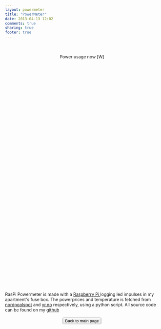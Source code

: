 ```yaml
---
layout: powermeter
title: "PowerMeter"
date: 2013-04-13 12:02
comments: true
sharing: true
footer: true
---
```


<head>
   <title>Google Chart Example</title>
   <script src="https://www.google.com/jsapi"></script>
   <script src="http://code.jquery.com/jquery-1.10.1.min.js"></script>
   <script src="jquery.csv-0.71.js"></script>
   <script>
   		// load the visualization library from Google and set a listener
		//	google.load("visualization", "1", {packages: ['annotatedtimeline']});
		//google.load("visualization", "1", {packages:["corechart"]});
		google.load('visualization', '1.1', {packages: ['corechart', 'controls']});
		//google.load("visualization", "1", {packages:["corechart"]});
		google.load('visualization', '1', {packages:['gauge']});
		google.setOnLoadCallback(drawGagueChart);
		google.setOnLoadCallback(drawVisualization);
	
		// direction of the graphs
		var direction=1;

		function drawVisualization(){
			powerControl=drawPower();
			myPriceControl=drawMyPrice();
			priceControl=drawPrice();
			tempControl=drawTemp();
			powerControl.setState(tempControl.getState());
			powerControl.draw();
			myPriceControl.setState(tempControl.getState());
			myPriceControl.draw();
			priceControl.setState(tempControl.getState());
			priceControl.draw();

			google.visualization.events.addListener(tempControl, 'statechange', function() {
					powerControl.setState(tempControl.getState());
					powerControl.draw();
					myPriceControl.setState(tempControl.getState());
					myPriceControl.draw();
					priceControl.setState(tempControl.getState());
					priceControl.draw();
			});
		}
		
		function drawPower() {
			var dashboard = new google.visualization.Dashboard(
				document.getElementById('dashboard'));

			var powerControl = new google.visualization.ControlWrapper({
				'controlType': 'ChartRangeFilter',
				'containerId': 'powerControl',
				'options': {
					// Filter by the date axis.
					'filterColumnIndex': 0,
					'ui': {
						'chartType': 'LineChart',
						'chartOptions': {
							'hAxis': {
								'baselineColor': 'none',
								'direction': direction 
							}
						},
						'chartView': {
							'columns': [0, 1]
						},
						// 1 day in milliseconds = 24 * 60 * 60 * 1000 = 86,400,000
						'minRangeSize': 8640
					}
				},
				// Initial range: 2012-02-09 to 2012-03-20.
			});

			var powerChart = new google.visualization.ChartWrapper({
				'chartType': 'AreaChart',
				'containerId': 'powerChart',
				'options': {
					// Use the same chart area width as the control for axis alignment.
					colors:['green'],
					title:"Energy Consumption",
					'legend': {	'position': 'none'	},
					'vAxis':{'title':'power [W]'},
					'hAxis':{
							'direction': direction 
						,	'format':'dd/MM/yy HH:mm'
					}
				},
				view:{'columns':[0,1,2] }
			});
	
			var arrayData=null
			$.ajax({
				url:'./data/power_data.csv', type:'get',async:false, success:
					function(csvString) {
						temp = $.csv.toArrays(csvString, {onParseValue: $.csv.hooks.castToScalar});
						arrayData=temp;
					}
			});

			var power_data = new google.visualization.DataTable();
			power_data.addColumn('datetime','Time');
			power_data.addColumn('number','Power [W]');
			power_data.addColumn({type:'string', role:'annotation'}	);
			var temp = 1;
			var power;
			var nowIsSet=false;
			var now=new Date();
			var daysAgo= Math.floor((arrayData.length / (6*24)));
			for(var i = 0; i < arrayData.length; i++) {
				temp++
				var row = arrayData[i];
				power=getPower(row[6])
				var aDate=new Date(row[0],row[1]-1,row[2],row[3],row[4]);
				if (isNowDate(aDate,now,true)==true && nowIsSet==false){
					power_data.addRow([aDate,power,'Now']);
					nowIsSet=true;
				}else if(row[3]==0 && row[4]==0){
					if (daysAgo==0){
						power_data.addRow([aDate,power,'Today']);
					}else{
						power_data.addRow([aDate,power,daysAgo.toString() + ' Days ago']);
					}
					daysAgo--;
				}else{
					power_data.addRow([aDate,power,null]);
				}
			}

			dashboard.bind(powerControl,powerChart);
			dashboard.draw(power_data);
			return powerControl;
		}

		function drawMyPrice() {
			var dashboard = new google.visualization.Dashboard(
				document.getElementById('dashboard'));

			var myPriceControl = new google.visualization.ControlWrapper({
				'controlType': 'ChartRangeFilter',
				'containerId': 'myPriceControl',
				'options': {
					// Filter by the date axis.
					'filterColumnIndex': 0,
					'ui': {
						'chartType': 'LineChart',
						'chartOptions': {
							'hAxis': {
								'baselineColor': 'none',
								'direction': direction 
							}
						},
						'chartView': {
							'columns': [0, 1]
						},
						// 1 day in milliseconds = 24 * 60 * 60 * 1000 = 86,400,000
						'minRangeSize': 8640
					}
				},
				// Initial range: 2012-02-09 to 2012-03-20.
			});

			var myPriceChart = new google.visualization.ChartWrapper({
				'chartType': 'ColumnChart',
				'containerId': 'myPriceChart',
				'options': {
					// Use the same chart area width as the control for axis alignment.
				    colors:['#CC0000'],
					title:"Cost of consumed energy",
					'legend': {	'position': 'none'	},
					'vAxis':{'title':'price [NOK]'},
					'hAxis':{
							'direction': direction 
						,	'format':'dd/MM/yy HH:mm'
					}
				},
				view:{'columns':[0,1,2] }
			});
	
			var priceArray=null
			$.ajax({
				url:'./data/price_data.csv', type:'get',async:false, success:
					function(csvString) {
						temp = $.csv.toArrays(csvString, {onParseValue: $.csv.hooks.castToScalar});
						priceArray=temp;
					}
			});

			var powerArray=null
			$.ajax({
				url:'./data/power_data.csv', type:'get',async:false, success:
					function(csvString) {
						temp = $.csv.toArrays(csvString, {onParseValue: $.csv.hooks.castToScalar});
						powerArray=temp;
					}
			});

			var my_price_data = new google.visualization.DataTable();
			my_price_data.addColumn('datetime','Time');
			my_price_data.addColumn('number','Cost');
			my_price_data.addColumn({type:'string', role:'annotation'}	);
			var temp = 1;
			var nowIsSet=false;
			var now=new Date();
			var daysAgo= Math.floor((priceArray.length / (24))-1);
			var hourPrice;
			var row;
			var powerArrayIndex=0;
			for(var i = 0; i < priceArray.length; i++) {
				priceRow=priceArray[i];		
				hourPrice=getHourPrice(priceRow,powerArray);	
				var aDate=new Date(priceRow[0],priceRow[1]-1,priceRow[2],priceRow[3],priceRow[4]);
				if (isNowDate(aDate,now,true)==true && nowIsSet==false){
					my_price_data.addRow([aDate,hourPrice,'Now']);
					nowIsSet=true;
				}else if(priceRow[3]==0 && priceRow[4]==0){
					if (daysAgo==0){
						my_price_data.addRow([aDate,hourPrice,'Today']);
					}else{
						my_price_data.addRow([aDate,hourPrice,daysAgo.toString() + ' Days ago']);
					}
					daysAgo--;
				}else{
					my_price_data.addRow([aDate,hourPrice,null]);
				}
			}

			dashboard.bind(myPriceControl,myPriceChart);
			dashboard.draw(my_price_data);
			return myPriceControl;
		}

		// get the energy per impulses
		function getPower(imps){
			//return imps*0.001;
			return imps*6;
		}
		
		//get the total price of consumed power for the hour specified in priceRow
		function getHourPrice(priceRow,powerArray){
			var row;
			var imps=0;
			var sameHourIndex;
			for(var i=0;i<powerArray.length;i++){
				row=powerArray[i];		
				if(row[0]==priceRow[0] && row[1]==priceRow[1] && row[2]==priceRow[2] && row[3]==priceRow[3]  ){
					sameHourIndex=i;
					break;
				}
			}	
			for(var j=sameHourIndex;j<powerArray.length;j++){
				row=powerArray[j];
				if(row[0]==priceRow[0] && row[1]==priceRow[1] && row[2]==priceRow[2] && row[3]==priceRow[3]  ){
					imps=imps+row[6];	
				}else{
					break;	
				}
			}
			imps=imps+1;
			var price=priceRow[6];
			var hourPrice=price*imps*0.001;
			hourPrice=Math.round(hourPrice*100000)/100000;
			return hourPrice;
		}
		
		// check if the datetime data is the current datetime
		function isNowDate(aDate,d,useMinutePrec){
			var year=d.getFullYear();
			var day=d.getDate();
			var month=d.getMonth();
			var hour=d.getHours();
			var min=d.getMinutes();
			if((year==aDate.getFullYear() ) && (month==aDate.getMonth()) && (day==aDate.getDate()) && (hour==aDate.getHours())){
				if(useMinutePrec==true && (aDate.getMinutes() < (min-10) || (aDate.getMinutes())>(min+10)   ) ){
					return false;
				}else{
					return true;
				}
			}else{
				return false;	
			}
		}

		// price data
		function drawPrice() {
			var dashboard = new google.visualization.Dashboard(
				document.getElementById('dashboard'));

			var priceControl = new google.visualization.ControlWrapper({
				'controlType': 'ChartRangeFilter',
				'containerId': 'priceControl',
				'options': {
					// Filter by the date axis.
					'filterColumnIndex': 0,
					'ui': {
						'chartType': 'LineChart',
						'chartOptions': {
							'chartArea': {
								'width': '90%'
							},
							'hAxis': {
								'baselineColor': 'none',
								'direction': direction

							}
						},
						'chartView': {
							'columns': [0, 1]
						},
						// 1 day in milliseconds = 24 * 60 * 60 * 1000 = 86,400,000
						'minRangeSize': 86400
					}
				},
			});

			var priceChart = new google.visualization.ChartWrapper({
				'chartType': 'AreaChart',
				'containerId': 'priceChart',
				'options': {
					'vAxis':{'title':'price [NOK]'},
					'hAxis':{
						'direction':direction,
						'format':'dd/MM/yy HH:mm'
					},
					// Use the same chart area width as the control for axis alignment.
					colors:['orange'],
					title:"Power Prices Trondheim",
					//'chartArea': { 	'height': '80%','width': '90%'},
					'legend': {	'position': 'none'	},
					view:{'columns':[0,1,2] }
				}
			});
	
			var arrayData=null
			$.ajax({
				url:'./data/price_data.csv', type:'get',async:false, success:
					function(csvString) {
						temp = $.csv.toArrays(csvString, {onParseValue: $.csv.hooks.castToScalar});
						arrayData=temp;
					}
			});

			var price_data = new google.visualization.DataTable();
			price_data.addColumn('datetime','Time');
			price_data.addColumn('number','Price [øre/KWh]')
			price_data.addColumn({type:'string', role:'annotation'}	);
			var daysAgo;
			daysAgo= Math.floor((arrayData.length / 24)-1);
			var temp = 1
			var now=new Date();
			for(var i = 0; i < arrayData.length; i++) {
				temp++
				var row = arrayData[i];
				var aDate=new Date(row[0],row[1]-1,row[2],row[3],row[4]);
				if (isNowDate(aDate,now,false)==true){
					price_data.addRow([aDate,row[6],'Now']);
				}else if( row[3]==0){
					if (daysAgo==0){
						price_data.addRow([aDate,row[6],'Today']);
					}else{
						price_data.addRow([aDate,row[6],daysAgo.toString() + ' Days ago']);
					}
					daysAgo--;
				}else{
					price_data.addRow([aDate,row[6],null]);
				}
			}

			dashboard.bind(priceControl,priceChart)
			dashboard.draw(price_data)
			return priceControl;
		}


		// temp data
		function drawTemp() {
			var dashboard = new google.visualization.Dashboard(
				document.getElementById('dashboard'));
			var d=new Date();
			var year=d.getFullYear();
			var day=d.getDate();
			var month=d.getMonth();
			var hour=d.getHours();
			var min=d.getMinutes();
			var endDate=new Date(year,day,month,hour,min);
			var startDay=day-1;
			var startDate=new Date(year,startDay,month,hour,min);
			var tempControl = new google.visualization.ControlWrapper({
				'controlType': 'ChartRangeFilter',
				'containerId': 'tempControl',
				'options': {
					// Filter by the date axis.
					'filterColumnIndex': 0,
					'ui': {
						'chartType': 'LineChart',
						'chartOptions': {
						//	'chartArea': {
						//		'width': '90%'
						//	},
							'hAxis': {
								'baselineColor': 'none',
								'direction' : direction,
								'format':'dd/MM/yy HH:mm'
							}
						},
						'chartView': {
							'columns': [0, 1]
						},
						'minRangeSize': 86400
					}
				},
				// Initial range: 2012-02-09 to 2012-03-20.
				'state': {
					'range': {
				//		'start': new Date(2013,8,29,0,0,0) ,
						'end': new Date()
					}
				}
			});

			var tempChart = new google.visualization.ChartWrapper({
				'chartType': 'AreaChart',
				'containerId': 'tempChart',
				'options': {
					'vAxis':{'title':'temp [C]'},
					'hAxis':{
						'direction': direction,
						'format':'dd/MM/yy HH:mm'
					},
					// Use the same chart area width as the control for axis alignment.
					title: "Temperature Measurement, Trondheim",
					'legend': {	'position': 'none'	}
					//'chartArea': {
					//	'height': '80%',
					//	'width': '90%'
					//},
				},
				// Convert the first column from 'date' to 'string'.
				view: {'columns':[0,1,2]}	
			});
	
			var arrayData=null
			$.ajax({
				url:'./data/temperature_data.csv', type:'get',async:false, success:
					function(csvString) {
						temp = $.csv.toArrays(csvString, {onParseValue: $.csv.hooks.castToScalar});
						arrayData=temp;
					}
			});

			var temp_data = new google.visualization.DataTable();
			temp_data.addColumn('datetime','Time');
			temp_data.addColumn('number','Temperature [C]')
			temp_data.addColumn({type:'string', role:'annotation'}	);
			var daysAgo= Math.floor((arrayData.length / 24)-1);
			var temp = 1
			var now=new Date();
			for(var i = 0; i < arrayData.length; i++) {
				temp++
				var row = arrayData[i];
				var aDate=new Date(row[0],row[1]-1,row[2],row[3],row[4]);
				if (isNowDate(aDate,now,false)==true){
					temp_data.addRow([aDate,row[6],'Now']);
				}else if( row[3]==0){
					if (daysAgo==0){
						temp_data.addRow([aDate,row[6],'Today']);
					}else{
						temp_data.addRow([aDate,row[6],daysAgo.toString() + ' Days ago']);
					}
					daysAgo--;
				}else{
					temp_data.addRow([aDate,row[6],null]);
				}
			}


			dashboard.bind(tempControl,tempChart)
			dashboard.draw(temp_data)
			return tempControl;
		}

		//draw gague for power
		function drawGagueChart() {
			$.get("./data/power_data.csv", function(csvString) {
			var arrayData = $.csv.toArrays(csvString, {onParseValue: $.csv.hooks.castToScalar});
			var row = arrayData[arrayData.length-1];
			var powerNow=(row[6])*6;
			var data = google.visualization.arrayToDataTable([
	          ['Label', 'Value'],
    	      ['Power',powerNow ],
        ]);
        var options = {
          width: 500, height: 99,
          minorTicks: 5
        };
        var chart = new google.visualization.Gauge(document.getElementById('gagueChart'));
        chart.draw(data, options);
		});
		}

   </script>
</head>
<body>
	<br> </br>
<div id='gagueChart' align='center'  ></div>
<div align="center">Power usage now [W]</div>

<div id="dashboard">
<div id="powerChart" style='height: 130px;' ></div>
<div id="powerControl" style="display:none"></div>
<br></br>
<div id="myPriceChart" style='height: 130px;' ></div>
<div id="myPriceControl" style="display:none"></div>
<br></br>
<div id="priceChart" style='height: 130px;'></div>
<div id="priceControl" style="display:none"></div>

<br></br>
<div id="tempChart" style='height: 130px;' ></div>
<br></br>
<div id="tempControl" style='height: 40px;'></div>
</div>
<div style='width: 500px'>
<br>
<br>
RasPi Powermeter is made with a <a href="(http://www.raspberrypi.org/"> Raspberry Pi </a> logging led impulses in my apartment's fuse box.
The powerprices and temperature is fetched from <a href="http://www.nordpoolspot.com/">nordpoolspot</a> and <a href="http://www.yr.no/sted/Norge/S%C3%B8r-Tr%C3%B8ndelag/Trondheim/V%C3%A6re/almanakk.html">yr.no</a> respectively, using a python script.
All source code can be found on my <a href="https://github.com/simena86?tab=repositories">github</a>
</div>

<div align="center">
<br>
<form action="http://simena86.github.com">
    <input type="submit" value="Back to main page">
</form>
</div>
</body>
